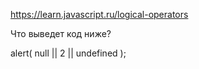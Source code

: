 https://learn.javascript.ru/logical-operators

Что выведет код ниже?

alert( null || 2 || undefined );
